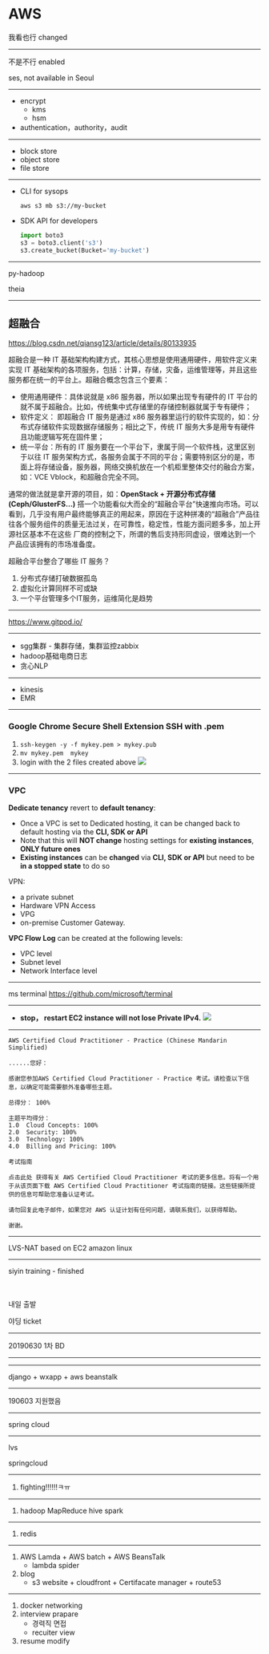 # AWS

我看也行 changed

-----

不是不行 enabled

ses, not available in Seoul

-----

- encrypt
    - kms
    - hsm
- authentication，authority，audit


-----

- block store
- object store
- file store


-----

- CLI for sysops
    ```
    aws s3 mb s3://my-bucket
    ```
- SDK API for developers
    ```python
    import boto3
    s3 = boto3.client('s3')
    s3.create_bucket(Bucket='my-bucket')
    ```


-----

py-hadoop

theia

-----

## 超融合

https://blog.csdn.net/qiansg123/article/details/80133935

超融合是一种 IT 基础架构构建方式，其核心思想是使用通用硬件，用软件定义来实现 IT 基础架构的各项服务，包括：计算，存储，灾备，运维管理等，并且这些服务都在统一的平台上。超融合概念包含三个要素：

- 使用通用硬件：具体说就是 x86 服务器，所以如果出现专有硬件的 IT 平台的就不属于超融合。比如，传统集中式存储里的存储控制器就属于专有硬件；
- 软件定义： 即超融合 IT 服务是通过 x86 服务器里运行的软件实现的，如：分布式存储软件实现数据存储服务；相比之下，传统 IT 服务大多是用专有硬件且功能逻辑写死在固件里；
- 统一平台：所有的 IT 服务要在一个平台下，隶属于同一个软件栈，这里区别于以往 IT 服务架构方式，各服务会属于不同的平台；需要特别区分的是，市面上将存储设备，服务器，网络交换机放在一个机柜里整体交付的融合方案，如：VCE Vblock，和超融合完全不同。

通常的做法就是拿开源的项目，如：**OpenStack + 开源分布式存储 (Ceph/GlusterFS…)** 搭一个功能看似大而全的“超融合平台”快速推向市场。可以看到，几乎没有用户最终能够真正的用起来，原因在于这种拼凑的“超融合”产品往往各个服务组件的质量无法过关，在可靠性，稳定性，性能方面问题多多，加上开源社区基本不在这些 厂商的控制之下，所谓的售后支持形同虚设，很难达到一个产品应该拥有的市场准备度。

超融合平台整合了哪些 IT 服务？
1. 分布式存储打破数据孤岛
2. 虚拟化计算同样不可或缺
3. 一个平台管理多个IT服务，运维简化是趋势




-----

https://www.gitpod.io/

-----

- sgg集群 - 集群存储，集群监控zabbix
- hadoop基础电商日志
- 贪心NLP

-----

- kinesis
- EMR

-----

### Google Chrome Secure Shell Extension SSH with .pem
1. `ssh-keygen -y -f mykey.pem > mykey.pub`
2. `mv mykey.pem  mykey`
3. login with the 2 files created above
    ![](https://i.postimg.cc/cC3Xqqb7/image.png)
    
-----

### VPC

**Dedicate tenancy** revert to **default tenancy**:
- Once a VPC is set to Dedicated hosting, it can be changed back to default hosting via the **CLI, SDK or API**
- Note that this will **NOT change** hosting settings for **existing instances**, **ONLY future ones**
- **Existing instances** can be **changed** via **CLI, SDK or API** but need to be **in a stopped state** to do so

VPN:
- a private subnet
- Hardware VPN Access
- VPG
- on-premise Customer Gateway.


**VPC Flow Log** can be created at the following levels:
- VPC level
- Subnet level
- Network Interface level













-----

ms terminal https://github.com/microsoft/terminal

-----

- **stop， restart EC2 instance will not lose Private IPv4.**
    ![](https://i.loli.net/2019/08/10/fDc3owzHSvWJByP.png)
    
-----



```
AWS Certified Cloud Practitioner - Practice (Chinese Mandarin Simplified) 

......您好：

感谢您参加AWS Certified Cloud Practitioner - Practice 考试。请检查以下信息，以确定可能需要额外准备哪些主题。

总得分： 100%

主题平均得分：
1.0  Cloud Concepts: 100%
2.0  Security: 100%
3.0  Technology: 100%
4.0  Billing and Pricing: 100%

考试指南

点击此处 获得有关 AWS Certified Cloud Practitioner 考试的更多信息。将有一个用于从该页面下载 AWS Certified Cloud Practitioner 考试指南的链接。这些链接所提供的信息可帮助您准备认证考试。

请勿回复此电子邮件，如果您对 AWS 认证计划有任何问题，请联系我们，以获得帮助。

谢谢。 
```




-----

LVS-NAT based on EC2 amazon linux

-----

siyin training - finished

![]()
-----

내일 출발 

야딩 ticket

-----

20190630 1차 BD 

-----





-----

django + wxapp + aws beanstalk

-----

190603 지원했음 

-----

spring cloud

-----

lvs

springcloud

-----


1. fighting!!!!!!ㅋㅠ    
-----

1. hadoop MapReduce hive spark
-----

1. redis

-----

1. AWS Lamda + AWS batch + AWS BeansTalk
    - lambda spider
2. blog
    - s3 website + cloudfront + Certifacate manager + route53

-----

1. docker networking
2. interview prapare
    - 경력직 면접 
    - recuiter view
3. resume modify


